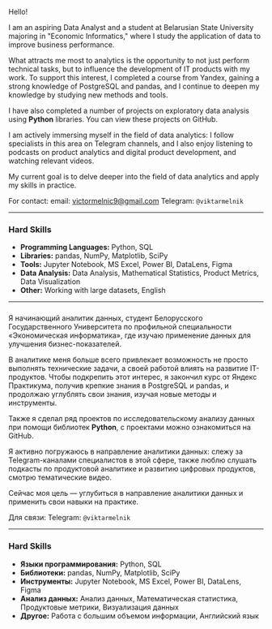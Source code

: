 Hello!

I am an aspiring Data Analyst and a student at Belarusian State University majoring in "Economic Informatics," where I study the application of data to improve business performance.

What attracts me most to analytics is the opportunity to not just perform technical tasks, but to influence the development of IT products with my work. To support this interest, I completed a course from Yandex, gaining a strong knowledge of PostgreSQL and pandas, and I continue to deepen my knowledge by studying new methods and tools.

I have also completed a number of projects on exploratory data analysis using **Python** libraries. You can view these projects on GitHub.

I am actively immersing myself in the field of data analytics: I follow specialists in this area on Telegram channels, and I also enjoy listening to podcasts on product analytics and digital product development, and watching relevant videos.

My current goal is to delve deeper into the field of data analytics and apply my skills in practice.

For contact: email: victormelnic9@gmail.com Telegram: `@viktarmelnik`

---

### **Hard Skills**

* **Programming Languages:** Python, SQL
* **Libraries:** pandas, NumPy, Matplotlib, SciPy
* **Tools:** Jupyter Notebook, MS Excel, Power BI, DataLens, Figma
* **Data Analysis:** Data Analysis, Mathematical Statistics, Product Metrics, Data Visualization
* **Other:** Working with large datasets, English

---

###

Я начинающий аналитик данных, студент Белорусского Государственного Университета по профильной специальности «Экономическая информатика», где изучаю применение данных для улучшения бизнес-показателей.

В аналитике меня больше всего привлекает возможность не просто выполнять технические задачи, а своей работой влиять на развитие IT-продуктов. Чтобы подкрепить этот интерес, я закончил курс от Яндекс Практикума, получив крепкие знания в PostgreSQL и pandas, и продолжаю углублять свои знания, изучая новые методы и инструменты.

Также я сделал ряд проектов по исследовательскому анализу данных при помощи библиотек **Python**, с проектами можно ознакомиться на GitHub.

Я активно погружаюсь в направление аналитики данных: слежу за Telegram-каналами специалистов в этой сфере, также люблю слушать подкасты по продуктовой аналитике и развитию цифровых продуктов, смотрю тематические видео.

Сейчас моя цель — углубиться в направление аналитики данных и применить свои навыки на практике.

Для связи: Telegram: `@viktarmelnik`

---
### **Hard Skills**

* **Языки программирования:** Python, SQL
* **Библиотеки:** pandas, NumPy, Matplotlib, SciPy
* **Инструменты:** Jupyter Notebook, MS Excel, Power BI, DataLens, Figma
* **Анализ данных:** Анализ данных, Математическая статистика, Продуктовые метрики, Визуализация данных
* **Другое:** Работа с большим объемом информации, Английский язык
